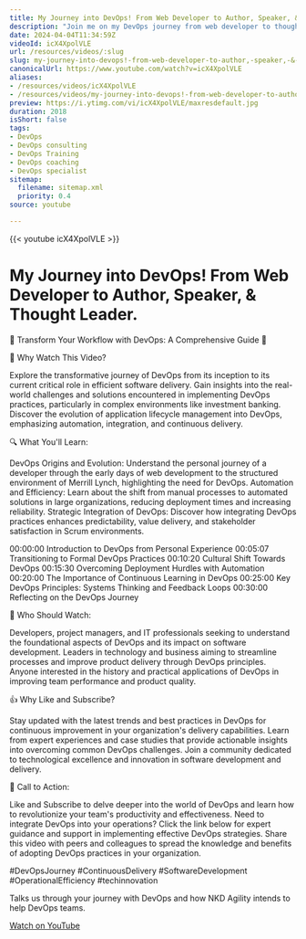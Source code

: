 ```yaml
---
title: My Journey into DevOps! From Web Developer to Author, Speaker, & Thought Leader.
description: "Join me on my DevOps journey from web developer to thought leader! Discover insights, challenges, and strategies for transforming software delivery. \U0001F680"
date: 2024-04-04T11:34:59Z
videoId: icX4XpolVLE
url: /resources/videos/:slug
slug: my-journey-into-devops!-from-web-developer-to-author,-speaker,-&-thought-leader-
canonicalUrl: https://www.youtube.com/watch?v=icX4XpolVLE
aliases:
- /resources/videos/icX4XpolVLE
- /resources/videos/my-journey-into-devops!-from-web-developer-to-author,-speaker,-&-thought-leader-
preview: https://i.ytimg.com/vi/icX4XpolVLE/maxresdefault.jpg
duration: 2018
isShort: false
tags:
- DevOps
- DevOps consulting
- DevOps Training
- DevOps coaching
- DevOps specialist
sitemap:
  filename: sitemap.xml
  priority: 0.4
source: youtube

---
```

{{< youtube icX4XpolVLE >}}

# My Journey into DevOps! From Web Developer to Author, Speaker, & Thought Leader.

🚀 Transform Your Workflow with DevOps: A Comprehensive Guide 🚀

🎯 Why Watch This Video?

Explore the transformative journey of DevOps from its inception to its current critical role in efficient software delivery.
Gain insights into the real-world challenges and solutions encountered in implementing DevOps practices, particularly in complex environments like investment banking.
Discover the evolution of application lifecycle management into DevOps, emphasizing automation, integration, and continuous delivery.

🔍 What You'll Learn:

DevOps Origins and Evolution: Understand the personal journey of a developer through the early days of web development to the structured environment of Merrill Lynch, highlighting the need for DevOps.
Automation and Efficiency: Learn about the shift from manual processes to automated solutions in large organizations, reducing deployment times and increasing reliability.
Strategic Integration of DevOps: Discover how integrating DevOps practices enhances predictability, value delivery, and stakeholder satisfaction in Scrum environments.


00:00:00 Introduction to DevOps from Personal Experience
00:05:07 Transitioning to Formal DevOps Practices
00:10:20 Cultural Shift Towards DevOps
00:15:30 Overcoming Deployment Hurdles with Automation
00:20:00 The Importance of Continuous Learning in DevOps
00:25:00 Key DevOps Principles: Systems Thinking and Feedback Loops
00:30:00 Reflecting on the DevOps Journey

👥 Who Should Watch:

Developers, project managers, and IT professionals seeking to understand the foundational aspects of DevOps and its impact on software development.
Leaders in technology and business aiming to streamline processes and improve product delivery through DevOps principles.
Anyone interested in the history and practical applications of DevOps in improving team performance and product quality.

👍 Why Like and Subscribe?

Stay updated with the latest trends and best practices in DevOps for continuous improvement in your organization's delivery capabilities.
Learn from expert experiences and case studies that provide actionable insights into overcoming common DevOps challenges.
Join a community dedicated to technological excellence and innovation in software development and delivery.

📢 Call to Action:

Like and Subscribe to delve deeper into the world of DevOps and learn how to revolutionize your team's productivity and effectiveness.
Need to integrate DevOps into your operations? Click the link below for expert guidance and support in implementing effective DevOps strategies.
Share this video with peers and colleagues to spread the knowledge and benefits of adopting DevOps practices in your organization.

#DevOpsJourney #ContinuousDelivery #SoftwareDevelopment #OperationalEfficiency #techinnovation 

Talks us through your journey with DevOps and how NKD Agility intends to help DevOps teams.

[Watch on YouTube](https://www.youtube.com/watch?v=icX4XpolVLE)

